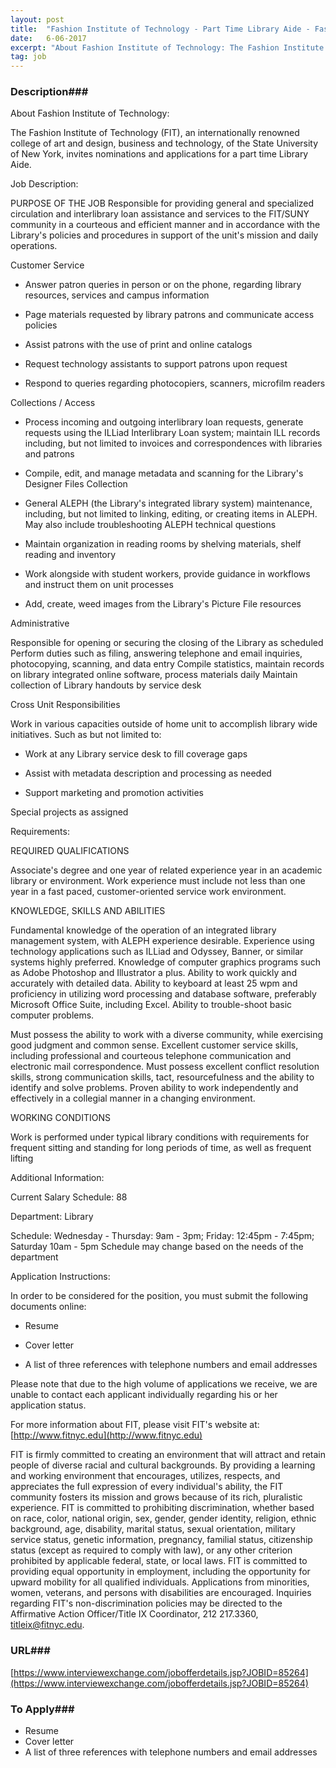 ```yaml
---
layout: post
title:  "Fashion Institute of Technology - Part Time Library Aide - Fashion Institute of Technology"
date:   6-06-2017
excerpt: "About Fashion Institute of Technology: The Fashion Institute of Technology (FIT), an internationally renowned college of art and design, business and technology, of the State University of New York, invites nominations and applications for a part time Library Aide. Job Description: PURPOSE OF THE JOB Responsible for providing general and..."
tag: job
---
```


### Description###

About Fashion Institute of Technology:

The Fashion Institute of Technology (FIT), an internationally renowned college of art and design, business and technology, of the State University of New York, invites nominations and applications for a part time Library Aide.

Job Description:

PURPOSE OF THE JOB
Responsible for providing general and specialized circulation and interlibrary loan assistance and services to the FIT/SUNY community in a courteous and efficient manner and in accordance with the Library's policies and procedures in support of the unit's mission and daily operations.

Customer Service
 

* Answer patron queries in person or on the phone, regarding library resources, services and campus information

* Page materials requested by library patrons and communicate access policies

* Assist patrons with the use of print and online catalogs

* Request technology assistants to support patrons upon request

* Respond to queries regarding photocopiers, scanners, microfilm readers

Collections / Access
 

* Process incoming and outgoing interlibrary loan requests, generate requests using the ILLiad Interlibrary Loan system; maintain ILL records including, but not limited to invoices and correspondences with libraries and patrons

* Compile, edit, and manage metadata and scanning for the Library's Designer Files Collection

* General ALEPH (the Library's integrated library system) maintenance, including, but not limited to linking, editing, or creating items in ALEPH. May also include troubleshooting ALEPH technical questions

* Maintain organization in reading rooms by shelving materials, shelf reading and inventory

* Work alongside with student workers, provide guidance in workflows and instruct them on unit processes

* Add, create, weed images from the Library's Picture File resources

Administrative
 
Responsible for opening or securing the closing of the Library as scheduled
Perform duties such as filing, answering telephone and email inquiries, photocopying, scanning, and data entry
Compile statistics, maintain records on library integrated online software, process materials daily
Maintain collection of Library handouts by service desk
 
Cross Unit Responsibilities

Work in various capacities outside of home unit to accomplish library wide initiatives. Such as but not limited to:

* Work at any Library service desk to fill coverage gaps

* Assist with metadata description and processing as needed

* Support marketing and promotion activities

Special projects as assigned

Requirements:

REQUIRED QUALIFICATIONS

Associate's degree and one year of related experience year in an academic library or environment. Work experience must include not less than one year in a fast paced, customer-oriented service work environment.

KNOWLEDGE, SKILLS AND ABILITIES

Fundamental knowledge of the operation of an integrated library management system, with ALEPH experience desirable. Experience using technology applications such as ILLiad and Odyssey, Banner, or similar systems highly preferred. Knowledge of computer graphics programs such as Adobe Photoshop and Illustrator a plus. Ability to work quickly and accurately with detailed data.  Ability to keyboard at least 25 wpm and proficiency in utilizing word processing and database software, preferably Microsoft Office Suite, including Excel.  Ability to trouble-shoot basic computer problems.

Must possess the ability to work with a diverse community, while exercising good judgment and common sense. Excellent customer service skills, including professional and courteous telephone communication and electronic mail correspondence. Must possess excellent conflict resolution skills, strong communication skills, tact, resourcefulness and the ability to identify and solve problems.  Proven ability to work independently and effectively in a collegial manner in a changing environment.

WORKING CONDITIONS

Work is performed under typical library conditions with requirements for frequent sitting and standing for long periods of time, as well as frequent lifting

Additional Information:

Current Salary Schedule: 88

Department: Library 

Schedule: Wednesday - Thursday: 9am - 3pm; Friday: 12:45pm - 7:45pm; Saturday 10am - 5pm Schedule may change based on the needs of the department

Application Instructions:

In order to be considered for the position, you must submit the following documents online:

* Resume

* Cover letter

* A list of three references with telephone numbers and email addresses

Please note that due to the high volume of applications we receive, we are unable to contact each applicant individually regarding his or her application status.

For more information about FIT, please visit FIT's website at: [http://www.fitnyc.edu](http://www.fitnyc.edu)

FIT is firmly committed to creating an environment that will attract and retain people of diverse racial and cultural backgrounds. By providing a learning and working environment that encourages, utilizes, respects, and appreciates the full expression of every individual's ability, the FIT community fosters its mission and grows because of its rich, pluralistic experience. FIT is committed to prohibiting discrimination, whether based on race, color, national origin, sex, gender, gender identity, religion, ethnic background, age, disability, marital status, sexual orientation, military service status, genetic information, pregnancy, familial status, citizenship status (except as required to comply with law), or any other criterion prohibited by applicable federal, state, or local laws. FIT is committed to providing equal opportunity in employment, including the opportunity for upward mobility for all qualified individuals.  Applications from minorities, women, veterans, and persons with disabilities are encouraged.  Inquiries regarding FIT's non-discrimination policies may be directed to the Affirmative Action Officer/Title IX Coordinator, 212 217.3360, titleix@fitnyc.edu.










### URL###

[https://www.interviewexchange.com/jobofferdetails.jsp?JOBID=85264](https://www.interviewexchange.com/jobofferdetails.jsp?JOBID=85264)

### To Apply###

* Resume
* Cover letter
* A list of three references with telephone numbers and email addresses






